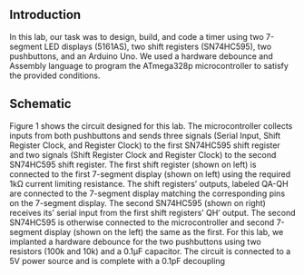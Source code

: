 ## Introduction 
In this lab, our task was to design, build, and code a timer using two 7-segment LED displays (5161AS), two shift registers (SN74HC595), two pushbuttons, and an Arduino Uno. We used a hardware debounce and Assembly language to program the ATmega328p microcontroller to satisfy the provided conditions. 

## Schematic  
Figure 1 shows the circuit designed for this lab. The microcontroller collects inputs from both pushbuttons and sends three signals (Serial Input, Shift Register Clock, and Register Clock) to the first SN74HC595 shift register and two signals (Shift Register Clock and Register Clock) to the second SN74HC595 shift register. The first shift register (shown on left) is connected to the first 7-segment display (shown on left) using the required 1kΩ current limiting resistance. The shift registers’ outputs, labeled QA-QH are connected to the 7-segment display matching the corresponding pins on the 7-segment display. The second SN74HC595 (shown on right) receives its’ serial input from the first shift registers’ QH’ output. The second SN74HC595 is otherwise connected to the microcontroller and second 7-segment display (shown on the left) the same as the first. For this lab, we implanted a hardware debounce for the two pushbuttons using two resistors (100k and 10k) and a 0.1μF capacitor. The circuit is connected to a 5V power source and is complete with a 0.1pF decoupling 
